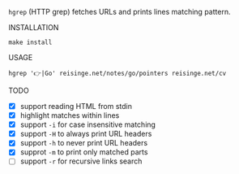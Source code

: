 `hgrep` (HTTP grep) fetches URLs and prints lines matching pattern.

INSTALLATION

```
make install
```

USAGE

```
hgrep '👉|Go' reisinge.net/notes/go/pointers reisinge.net/cv
```

TODO

* [x] support reading HTML from stdin
* [x] highlight matches within lines
* [x] support `-i` for case insensitive matching
* [x] support `-H` to always print URL headers
* [x] support `-h` to never print URL headers
* [x] supprot `-m` to print only matched parts
* [ ] support `-r` for recursive links search